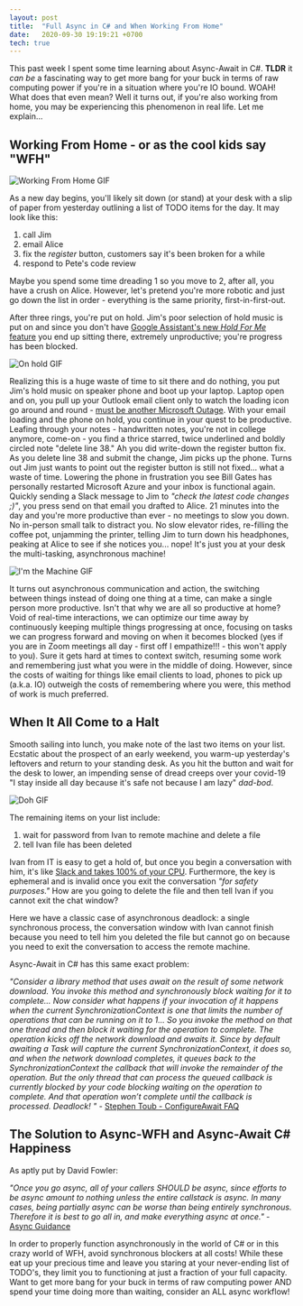 ```yaml
---
layout: post  
title:  "Full Async in C# and When Working From Home"
date:   2020-09-30 19:19:21 +0700   
tech: true
--- 
```


This past week I spent some time learning about Async-Await in C#. **TLDR** it *can be* a fascinating way to get more bang for your buck in terms of raw computing power if you're in a situation where you're IO bound. WOAH! What does that even mean? Well it turns out, if you're also working from home, you may be experiencing this phenomenon in real life. Let me explain...

## Working From Home - or as the cool kids say "WFH"

![Working From Home GIF](https://media.giphy.com/media/mCRJDo24UvJMA/giphy.gif)

As a new day begins, you'll likely sit down (or stand) at your desk with a slip of paper from yesterday outlining a list of TODO items for the day. It may look like this:
1. call Jim
2. email Alice
3. fix the *register* button, customers say it's been broken for a while
4. respond to Pete's code review

Maybe you spend some time dreading 1 so you move to 2, after all, you have a crush on Alice. However, let's pretend you're more robotic and just go down the list in order - everything is the same priority, first-in-first-out.

After three rings, you're put on hold. Jim's poor selection of hold music is put on and since you don't have [Google Assistant's new *Hold For Me* feature](https://blog.google/products/pixel/hold-for-me/) you end up sitting there, extremely unproductive; you're progress has been blocked. 

![On hold GIF](https://media.giphy.com/media/xUOwGleO7TBTy8rNvi/giphy.gif)

Realizing this is a huge waste of time to sit there and do nothing, you put Jim's hold music on speaker phone and boot up your laptop. Laptop open and on, you pull up your Outlook email client only to watch the loading icon go around and round - [must be another Microsoft Outage](https://www.theguardian.com/technology/2020/sep/29/major-microsoft-outage-brings-down-office-365-outlook-and-teams). With your email loading and the phone on hold, you continue in your quest to be productive. Leafing through your notes - handwritten notes, you're not in college anymore, come-on - you find a thrice starred, twice underlined and boldly circled note "delete line 38." Ah you did write-down the register button fix. As you delete line 38 and submit the change, Jim picks up the phone. Turns out Jim just wants to point out the register button is still not fixed... what a waste of time. Lowering the phone in frustration you see Bill Gates has personally restarted Microsoft Azure and your inbox is functional again. Quickly sending a Slack message to Jim to *"check the latest code changes ;)"*, you press send on that email you drafted to Alice. 21 minutes into the day and you're more productive than ever - no meetings to slow you down. No in-person small talk to distract you. No slow elevator rides, re-filling the coffee pot, unjamming the printer, telling Jim to turn down his headphones, peaking at Alice to see if she notices you... nope! It's just you at your desk the multi-tasking, asynchronous machine!

![I'm the Machine GIF](https://media.giphy.com/media/QZbfyOXoicsz2RkezY/giphy.gif)

It turns out asynchronous communication and action, the switching between things instead of doing one thing at a time, can make a single person more productive. Isn't that why we are all so productive at home? Void of real-time interactions, we can optimize our time away by continuously keeping multiple things progressing at once, focusing on tasks we can progress forward and moving on when it becomes blocked (yes if you are in Zoom meetings all day - first off I empathize!!! - this won't apply to you). Sure it gets hard at times to context switch, resuming some work and remembering just what you were in the middle of doing. However, since the costs of waiting for things like email clients to load, phones to pick up (a.k.a. IO) outweigh the costs of remembering where you were, this method of work is much preferred.

## When It All Come to a Halt

Smooth sailing into lunch, you make note of the last two items on your list. Ecstatic about the prospect of an early weekend, you warm-up yesterday's leftovers and return to your standing desk. As you hit the button and wait for the desk to lower, an impending sense of dread creeps over your covid-19 "I stay inside all day because it's safe not because I am lazy" *dad-bod*.

![Doh GIF](https://media.giphy.com/media/xT5LMLMPdRh2VRNVLi/giphy.gif)

The remaining items on your list include:
1. wait for password from Ivan to remote machine and delete a file
2. tell Ivan file has been deleted

Ivan from IT is easy to get a hold of, but once you begin a conversation with him, it's like [Slack and takes 100% of your CPU](https://medium.com/@matt.at.ably/wheres-all-my-cpu-and-memory-gone-the-answer-slack-9e5c39207cab). Furthermore, the key is ephemeral and is invalid once you exit the conversation *"for safety purposes."* How are you going to delete the file and then tell Ivan if you cannot exit the chat window?

Here we have a classic case of asynchronous deadlock: a single synchronous process, the conversation window with Ivan cannot finish because you need to tell him you deleted the file but cannot go on because you need to exit the conversation to access the remote machine. 

Async-Await in C# has this same exact problem:

*"Consider a library method that uses await on the result of some network download. You invoke this method and synchronously block waiting for it to complete... Now consider what happens if your invocation of it happens when the current SynchronizationContext is one that limits the number of operations that can be running on it to 1... So you invoke the method on that one thread and then block it waiting for the operation to complete. The operation kicks off the network download and awaits it. Since by default awaiting a Task will capture the current SynchronizationContext, it does so, and when the network download completes, it queues back to the SynchronizationContext the callback that will invoke the remainder of the operation. But the only thread that can process the queued callback is currently blocked by your code blocking waiting on the operation to complete. And that operation won’t complete until the callback is processed. Deadlock! "* - [Stephen Toub - ConfigureAwait FAQ](https://devblogs.microsoft.com/dotnet/configureawait-faq/#why-would-i-want-to-use-configureawaitfalse)

## The Solution to Async-WFH and Async-Await C# Happiness

As aptly put by David Fowler:

*"Once you go async, all of your callers SHOULD be async, since efforts to be async amount to nothing unless the entire callstack is async. In many cases, being partially async can be worse than being entirely synchronous. Therefore it is best to go all in, and make everything async at once."* - [Async Guidance](https://github.com/davidfowl/AspNetCoreDiagnosticScenarios/blob/master/AsyncGuidance.md#asynchrony-is-viral)

In order to properly function asynchronously in the world of C# or in this crazy world of WFH, avoid synchronous blockers at all costs! While these eat up your precious time and leave you staring at your never-ending list of TODO's, they limit you to functioning at just a fraction of your full capacity. Want to get more bang for your buck in terms of raw computing power AND spend your time doing more than waiting, consider an ALL async workflow!